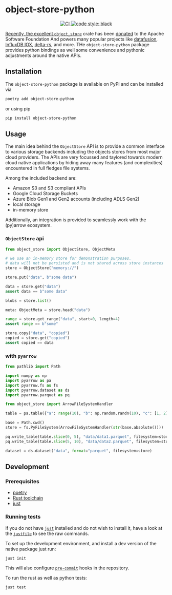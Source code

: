 # object-store-python

<p align="center">
<a href="https://github.com/roeap/object-store-python/actions/workflows/ci.yaml"><img alt="CI" src="https://github.com/roeap/object-store-python/actions/workflows/ci.yaml/badge.svg"/>
<a href="https://github.com/psf/black"><img alt="code style: black" src="https://img.shields.io/badge/code%20style-black-000000.svg"/>
</p>

Recently, the excellent [`object_store`](https://crates.io/crates/object_store) crate has been
[donated](https://www.influxdata.com/blog/rust-object-store-donation/) to the Apache Software Foundation
And powers many popular projects like [datafusion](https://github.com/apache/arrow-datafusion),
[InfluxDB IOX](https://github.com/influxdata/influxdb_iox), [delta-rs](https://github.com/delta-io/delta-rs), and more.
THe `object-store-python` package provides python bindings as well some convenience and pythonic adjustments
around the native APIs.

## Installation

The `object-store-python` package is available on PyPI and can be installed via

```sh
poetry add object-store-python
```

or using pip

```sh
pip install object-store-python
```

## Usage

The main idea behind the `ObjectStore` API is to provide a common interface to various
storage backends including the objects stores from most major cloud providers. The APIs
are very focussed and taylored towards modern cloud native applications by hiding away
many features (and complexities) encountered in full fledges file systems.

Among the included backend are:

- Amazon S3 and S3 compliant APIs
- Google Cloud Storage Buckets
- Azure Blob Gen1 and Gen2 accounts (including ADLS Gen2)
- local storage
- in-memory store

Additionally, an integration is provided to seamlessly work with the (py)arrow ecosystem.

### `ObjectStore` api

```py
from object_store import ObjectStore, ObjectMeta

# we use an in-memory store for demonstration purposes.
# data will not be persisted and is not shared across store instances
store = ObjectStore("memory://")

store.put("data", b"some data")

data = store.get("data")
assert data == b"some data"

blobs = store.list()

meta: ObjectMeta = store.head("data")

range = store.get_range("data", start=0, length=4)
assert range == b"some"

store.copy("data", "copied")
copied = store.get("copied")
assert copied == data
```

### with `pyarrow`

```py
from pathlib import Path

import numpy as np
import pyarrow as pa
import pyarrow.fs as fs
import pyarrow.dataset as ds
import pyarrow.parquet as pq

from object_store import ArrowFileSystemHandler

table = pa.table({"a": range(10), "b": np.random.randn(10), "c": [1, 2] * 5})

base = Path.cwd()
store = fs.PyFileSystem(ArrowFileSystemHandler(str(base.absolute())))

pq.write_table(table.slice(0, 5), "data/data1.parquet", filesystem=store)
pq.write_table(table.slice(5, 10), "data/data2.parquet", filesystem=store)

dataset = ds.dataset("data", format="parquet", filesystem=store)
```

## Development

### Prerequisites

- [poetry](https://python-poetry.org/docs/)
- [Rust toolchain](https://www.rust-lang.org/tools/install)
- [just](https://github.com/casey/just#readme)

### Running tests

If you do not have [`just`](<(https://github.com/casey/just#readme)>) installed and do not wish to install it,
have a look at the [`justfile`](https://github.com/roeap/object-store-python/blob/main/justfile) to see the raw commands.

To set up the development environment, and install a dev version of the native package just run:

```sh
just init
```

This will also configure [`pre-commit`](https://pre-commit.com/) hooks in the repository.

To run the rust as well as python tests:

```sh
just test
```
